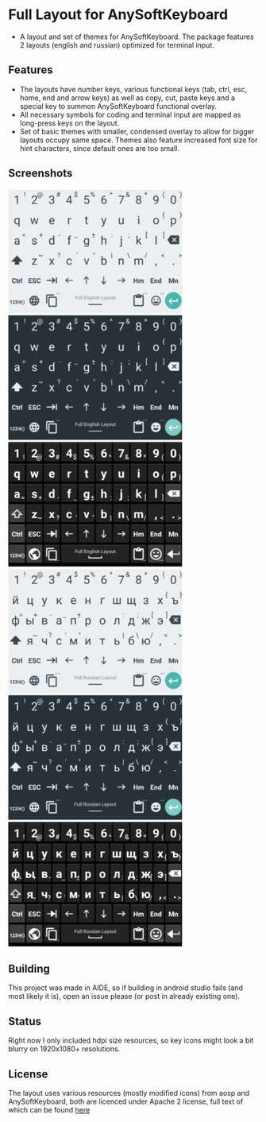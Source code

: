 # Full Layout for AnySoftKeyboard
* A layout and set of themes for AnySoftKeyboard. The package features 2 layouts (english and russian) optimized for terminal input.
## Features
* The layouts have number keys, various functional keys (tab, ctrl, esc, home, end and arrow keys)
as well as copy, cut, paste keys and a special key to summon AnySoftKeyboard functional overlay.
* All necessary symbols for coding and terminal input are mapped as long-press keys on the layout.
* Set of basic themes with smaller, condensed overlay to allow for bigger layouts occupy same space. Themes also feature increased font size for hint characters, since default ones are too small.
## Screenshots
![Screenshot](/img/lxxlight_eng.png?raw=true) 
![Screenshot](/img/lxxdark_eng.png?raw=true) 
![Screenshot](/img/ics_eng.png?raw=true) 
![Screenshot](/img/lxxlight_ru.png?raw=true) 
![Screenshot](/img/lxxdark_ru.png?raw=true) 
![Screenshot](/img/ics_ru.png?raw=true) 
## Building
This project was made in AIDE, so if building in android studio fails (and most likely it is), open an issue please (or post in already existing one).
## Status
Right now I only included hdpi size resources, so key icons might look a bit blurry on 1920x1080+ resolutions.
## License
The layout uses various resources (mostly modified icons) from aosp and AnySoftKeyboard, both are licenced under Apache 2 license, full text of which can be found [here](https://www.apache.org/licenses/LICENSE-2.0.html)